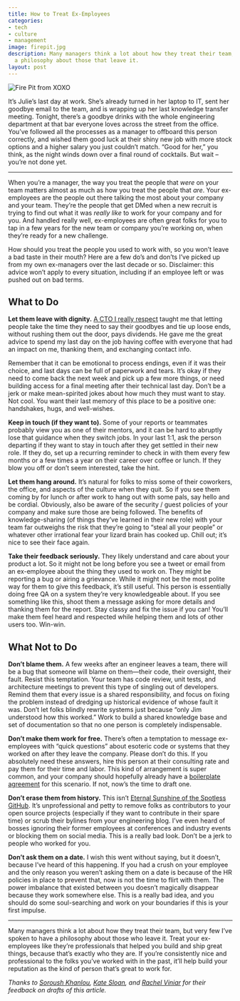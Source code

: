```yaml
---
title: How to Treat Ex-Employees
categories:
- tech
- culture
- management
image: firepit.jpg
description: Many managers think a lot about how they treat their team, but few have
  a philosophy about those that leave it.
layout: post
---
```


![Fire Pit from XOXO](/uploads/firepit.jpg)

It’s Julie’s last day at work. She’s already turned in her laptop to IT, sent her goodbye email to the team, and is wrapping up her last knowledge transfer meeting. Tonight, there’s a goodbye drinks with the whole engineering department at that bar everyone loves across the street from the office. You’ve followed all the processes as a manager to offboard this person correctly, and wished them good luck at their shiny new job with more stock options and a higher salary you just couldn’t match. “Good for her,” you think, as the night winds down over a final round of cocktails. But wait – you’re not done yet.

<!-- more -->
<hr>

When you’re a manager, the way you treat the people that _were_ on your team matters almost as much as how you treat the people that _are_. Your ex-employees are the people out there talking the most about your company and your team. They’re the people that get DMed when a new recruit is trying to find out what it was _really like_ to work for your company and for you. And handled really well, ex-employees are often great folks for you to tap in a few years for the new team or company you’re working on, when they’re ready for a new challenge.

How should you treat the people you used to work with, so you won’t leave a bad taste in their mouth? Here are a few do’s and don’ts I’ve picked up from my own ex-managers over the last decade or so. Disclaimer: this advice won’t apply to every situation, including if an employee left or was pushed out on bad terms.

## What to Do

 **Let them leave with dignity.** [A CTO I really respect](https://twitter.com/brimurph) taught me that letting people take the time they need to say their goodbyes and tie up loose ends, without rushing them out the door, pays dividends. He gave me the great advice to spend my last day on the job having coffee with everyone that had an impact on me, thanking them, and exchanging contact info.

Remember that it can be emotional to process endings, even if it was their choice, and last days can be full of paperwork and tears. It’s okay if they need to come back the next week and pick up a few more things, or need building access for a final meeting after their technical last day. Don’t be a jerk or make mean-spirited jokes about how much they must want to stay. Not cool. You want their last memory of this place to be a positive one: handshakes, hugs, and well-wishes.

**Keep in touch (if they want to).** Some of your reports or teammates probably view you as one of their mentors, and it can be hard to abruptly lose that guidance when they switch jobs. In your last 1:1, ask the person departing if they want to stay in touch after they get settled in their new role. If they do, set up a recurring reminder to check in with them every few months or a few times a year on their career over coffee or lunch. If they blow you off or don’t seem interested, take the hint.

**Let them hang around.** It’s natural for folks to miss some of their coworkers, the office, and aspects of the culture when they quit. So if you see them coming by for lunch or after work to hang out with some pals, say hello and be cordial. Obviously, also be aware of the security / guest policies of your company and make sure those are being followed. The benefits of knowledge-sharing (of things they’ve learned in their new role) with your team far outweighs the risk that they’re going to “steal all your people” or whatever other irrational fear your lizard brain has cooked up. Chill out; it’s nice to see their face again.

**Take their feedback seriously.** They likely understand and care about your product a lot. So it might not be long before you see a tweet or email from an ex-employee about the thing they used to work on. They might be reporting a bug or airing a grievance. While it might not be the most polite way for them to give this feedback, it’s still useful. This person is essentially doing free QA on a system they’re very knowledgeable about. If you see something like this, shoot them a message asking for more details and thanking them for the report. Stay classy and fix the issue if you can! You’ll make them feel heard and respected while helping them and lots of other users too. Win-win.

## What Not to Do

**Don’t blame them.** A few weeks after an engineer leaves a team, there will be a bug that someone will blame on them—their code, their oversight, their fault. Resist this temptation. Your team has code review, unit tests, and architecture meetings to prevent this type of singling out of developers. Remind them that every issue is a shared responsibility, and focus on fixing the problem instead of dredging up historical evidence of whose fault it was. Don’t let folks blindly rewrite systems just because “only Jim understood how this worked.” Work to build a shared knowledge base and set of documentation so that no one person is completely indispensable.

**Don’t make them work for free.** There’s often a temptation to message ex-employees with “quick questions” about esoteric code or systems that they worked on after they leave the company. Please don’t do this. If you absolutely need these answers, hire this person at their consulting rate and pay them for their time and labor. This kind of arrangement is super common, and your company should hopefully already have a [boilerplate agreement](https://www.docracy.com/0p7np59pa0t/software-consulting-agreement) for this scenario. If not, now’s the time to draft one.

**Don’t erase them from history.** This isn’t [Eternal Sunshine of the Spotless GitHub](https://en.wikipedia.org/wiki/Eternal_Sunshine_of_the_Spotless_Mind). It’s unprofessional and petty to remove folks as contributors to your open source projects (especially if they want to contribute in their spare time) or scrub their bylines from your engineering blog. I’ve even heard of bosses ignoring their former employees at conferences and industry events or blocking them on social media. This is a really bad look. Don’t be a jerk to people who worked for you.

**Don’t ask them on a date.** I wish this went without saying, but it doesn’t, because I’ve heard of this happening. If you had a crush on your employee and the only reason you weren’t asking them on a date is because of the HR policies in place to prevent that, now is not the time to flirt with them. The power imbalance that existed between you doesn’t magically disappear because they work somewhere else. This is a really bad idea, and you should do some soul-searching and work on your boundaries if this is your first impulse.

<hr>

Many managers think a lot about how they treat their team, but very few I’ve spoken to have a philosophy about those who leave it. Treat your ex-employees like they’re professionals that helped you build and ship great things, because that’s exactly who they are. If you’re consistently nice and professional to the folks you’ve worked with in the past, it’ll help build your reputation as the kind of person that’s great to work for.

_Thanks to [Soroush Khanlou](https://twitter.com/khanlou), [Kate Sloan](https://twitter.com/girly_juice), and [Rachel Viniar](https://twitter.com/crystallized) for their feedback on drafts of this article._
